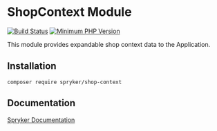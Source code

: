 # ShopContext Module
[![Build Status](https://travis-ci.org/spryker/shop-context.svg)](https://travis-ci.org/spryker/shop-context)
[![Minimum PHP Version](https://img.shields.io/badge/php-%3E%3D%207.3-8892BF.svg)](https://php.net/)

This module provides expandable shop context data to the Application.

## Installation

```
composer require spryker/shop-context
```

## Documentation

[Spryker Documentation](https://academy.spryker.com/developing_with_spryker/module_guide/modules.html)
